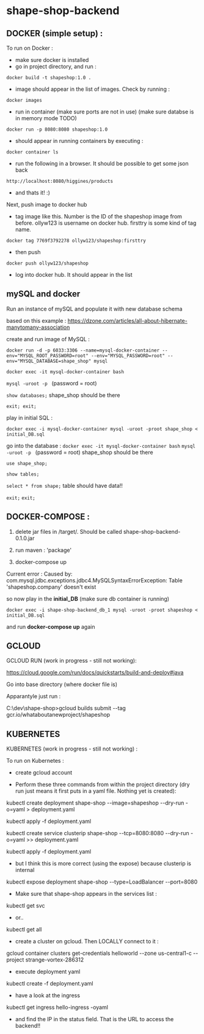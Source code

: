 
shape-shop-backend
====================

DOCKER (simple setup) :
----------

To run on Docker :

- make sure docker is installed
- go in project directory, and run :

`` docker build -t shapeshop:1.0 . ``

- image should appear in the list of images. Check by running :

`` docker images ``
 
- run in container (make sure ports are not in use) (make sure databse is in memory mode TODO)

`` docker run -p 8080:8080 shapeshop:1.0 ``

- should appear in running containers by executing :

`` docker container ls ``

- run the following in a browser. It should be possible to get some json back

`` http://localhost:8080/higgines/products ``

- and thats it! :)

Next, push image to docker hub

- tag image like this. Number is the ID of the shapeshop image from before. ollyw123 is username on docker hub. firsttry is some kind of tag name.

`` docker tag 7769f3792278 ollyw123/shapeshop:firsttry ``

- then push 

`` docker push ollyw123/shapeshop ``

- log into docker hub. It should appear in the list




mySQL and docker
----------

Run an instance of mySQL and populate it with new database schema

based on this example :
https://dzone.com/articles/all-about-hibernate-manytomany-association

create and run image of MySQL :

``docker run -d -p 6033:3306 --name=mysql-docker-container --env="MYSQL_ROOT_PASSWORD=root" --env="MYSQL_PASSWORD=root" --env="MYSQL_DATABASE=shape_shop" mysql``

``docker exec -it mysql-docker-container bash ``


``mysql -uroot -p ``
(password = root)

``show databases;``
shape_shop should be there

``exit;
exit;``

play in initial SQL :

``docker exec -i mysql-docker-container mysql -uroot -proot shape_shop < initial_DB.sql``

go into the database :
``docker exec -it mysql-docker-container bash``
``mysql -uroot -p ``
(password = root)
shape_shop should be there

``use shape_shop;``

``show tables;``

``select * from shape;``
table should have data!!

``exit;``
``exit;``





DOCKER-COMPOSE :
----------

1) delete jar files in /target/. Should be called shape-shop-backend-0.1.0.jar

2) run maven : 'package' 

3) docker-compose up


Current error :
Caused by: com.mysql.jdbc.exceptions.jdbc4.MySQLSyntaxErrorException: Table 'shapeshop.company' doesn't exist

so now play in the **initial_DB** (make sure db container is running)

`` docker exec -i shape-shop-backend_db_1 mysql -uroot -proot shapeshop < initial_DB.sql ``

and run **docker-compose up** again




























GCLOUD 
--------

GCLOUD RUN (work in progress - still not working):

https://cloud.google.com/run/docs/quickstarts/build-and-deploy#java


Go into base directory (where docker file is)

Apparantyle just run :

C:\dev\shape-shop>gcloud builds submit --tag gcr.io/whataboutanewproject/shapeshop








KUBERNETES 
--------

KUBERNETES (work in progress - still not working) :

To run on Kubernetes :

- create gcloud account



- Perform these three commands from within the project directory (dry run just means it first puts in a yaml file. Nothing yet is created):

kubectl create deployment shape-shop --image=shapeshop --dry-run -o=yaml > deployment.yaml

kubectl apply -f deployment.yaml

kubectl create service clusterip shape-shop --tcp=8080:8080 --dry-run -o=yaml >> deployment.yaml

kubectl apply -f deployment.yaml


- but I think this is more correct (using the expose) because clusterip is internal

kubectl expose deployment shape-shop --type=LoadBalancer --port=8080



- Make sure that shape-shop appears in the services list :

kubectl get svc

- or..

kubectl get all



- create a cluster on gcloud. Then LOCALLY connect to it :

gcloud container clusters get-credentials helloworld --zone us-central1-c --project strange-vortex-286312

- execute deployment yaml

kubectl create -f deployment.yaml

- have a look at the ingress

kubectl get ingress hello-ingress -oyaml


- and find the IP in the status field. That is the URL to access the backend!!






